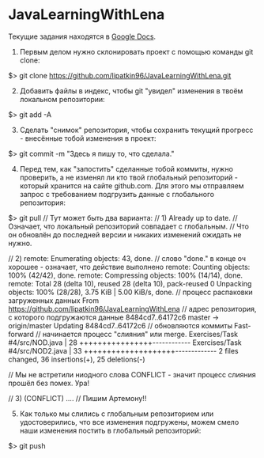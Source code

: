 # JavaLearningWithLena

Текущие задания находятся в <a href = "https://vk.com/away.php?to=https%3A%2F%2Fdocs.google.com%2Fdocument%2Fd%2F1-TPSv69dhbwm1DeoDl9BjJHTgR51jenevuqlaKNUzoc%2Fedit%3Fusp%3Dsharing&cc_key=">Google Docs</a>.

1) Первым делом нужно склонировать проект с помощью команды git clone:

$> git clone https://github.com/lipatkin96/JavaLearningWithLena.git

2) Добавить файлы в индекс, чтобы git "увидел" изменения в твоём локальном репозитории:

$> git add -A

3) Сделать "снимок" репозитория, чтобы сохранить текущий прогресс - внесённые тобой изменения в проект:

$> git commit -m "Здесь я пишу то, что сделала."

4) Перед тем, как "запостить" сделанные тобой коммиты, нужно проверить, а не изменял ли кто твой глобальный репозиторий - который хранится на сайте github.com. Для этого мы отправляем запрос с требованием подгрузить данные с глобального репозитория:

$> git pull
// Тут может быть два варианта:
// 1)
Already up to date.
// Означает, что локальный репозиторий совпадает с глобальным. 
// Что он обновлён до последней версии и никаких изменений ожидать не нужно.

// 2)
remote: Enumerating objects: 43, done.                  // слово "done." в конце оч хорошее - означает, что действие выполнено
remote: Counting objects: 100% (42/42), done.
remote: Compressing objects: 100% (14/14), done.
remote: Total 28 (delta 10), reused 28 (delta 10), pack-reused 0
Unpacking objects: 100% (28/28), 3.75 KiB | 5.00 KiB/s, done.     // процесс распаковки загруженных данных
From https://github.com/lipatkin96/JavaLearningWithLena           // адрес репозитория, с которого подгружаются данные
   8484cd7..64172c6  master     -> origin/master
Updating 8484cd7..64172c6                                         // обновляются коммиты
Fast-forward                                                      // начинается процесс "слияния" или merge.
 Exercises/Task #4/src/NOD.java  | 28 ++++++++++++++++------------
 Exercises/Task #4/src/NOD2.java | 33 ++++++++++++++++++++-------------
 2 files changed, 36 insertions(+), 25 deletions(-)

// Мы не встретили ниодного слова CONFLICT - значит процесс слияния прошёл без помех. Ура!

// 3)
(CONFLICT) ....
// Пишим Артемону!!

5) Как только мы слились с глобальным репозиторием или удостоверились, что все изменения подгружены, можем смело наши изменения постить в глобальный репозиторий:

$> git push

